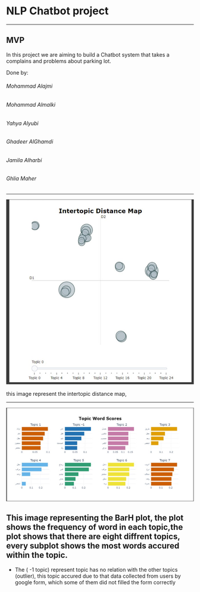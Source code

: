 # NLP Chatbot project
***
## MVP


In this project we are aiming to build a Chatbot system that takes a complains and
problems about parking lot.

Done by:

###### Mohammad Alajmi

###### Mohammad Almalki

###### Yahya Alyubi

###### Ghadeer AlGhamdi

###### Jamila Alharbi

###### Ghlia Maher



***
![](https://github.com/QUITE7/NLP_Project/blob/main/Picture1.jpg)

this image represent the intertopic distance map,

***

![](https://github.com/QUITE7/NLP_Project/blob/main/Picture2.jpg)

## This image representing the BarH plot, the plot shows the frequency of word in each topic,the plot shows that there are eight diffrent topics, every subplot shows the most words accured within the topic.

* The ( -1 topic) represent topic has no relation with the other topics (outlier), this topic accured due to that data collected from users by google form, which some of them did not filled the form correctly

